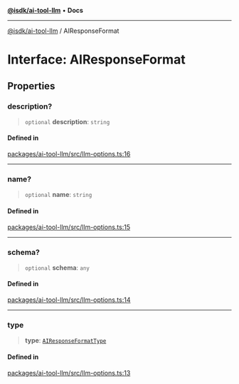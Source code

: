 [**@isdk/ai-tool-llm**](../README.md) • **Docs**

***

[@isdk/ai-tool-llm](../globals.md) / AIResponseFormat

# Interface: AIResponseFormat

## Properties

### description?

> `optional` **description**: `string`

#### Defined in

[packages/ai-tool-llm/src/llm-options.ts:16](https://github.com/isdk/ai-tool-llm.js/blob/315c5c48f20c16c3cb62039cc17ee2a5600b85aa/src/llm-options.ts#L16)

***

### name?

> `optional` **name**: `string`

#### Defined in

[packages/ai-tool-llm/src/llm-options.ts:15](https://github.com/isdk/ai-tool-llm.js/blob/315c5c48f20c16c3cb62039cc17ee2a5600b85aa/src/llm-options.ts#L15)

***

### schema?

> `optional` **schema**: `any`

#### Defined in

[packages/ai-tool-llm/src/llm-options.ts:14](https://github.com/isdk/ai-tool-llm.js/blob/315c5c48f20c16c3cb62039cc17ee2a5600b85aa/src/llm-options.ts#L14)

***

### type

> **type**: [`AIResponseFormatType`](../type-aliases/AIResponseFormatType.md)

#### Defined in

[packages/ai-tool-llm/src/llm-options.ts:13](https://github.com/isdk/ai-tool-llm.js/blob/315c5c48f20c16c3cb62039cc17ee2a5600b85aa/src/llm-options.ts#L13)
